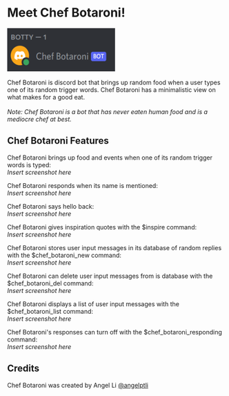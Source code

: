 # Meet Chef Botaroni!

<img src="images/chef_botaroni_online.png" width="250" height="100">

Chef Botaroni is discord bot that brings up random food when a user types one of its random trigger words. Chef Botaroni has a minimalistic view on what makes for a good eat. <br/>
<br/>
*Note: Chef Botaroni is a bot that has never eaten human food and is a mediocre chef at best.*

## Chef Botaroni Features
Chef Botaroni brings up food and events when one of its random trigger words is typed:<br/>
*Insert screenshot here*<br/>

Chef Botaroni responds when its name is mentioned:<br/>
*Insert screenshot here*<br/>

Chef Botaroni says hello back:<br/>
*Insert screenshot here*<br/>

Chef Botaroni gives inspiration quotes with the $inspire command:<br/>
*Insert screenshot here*<br/>

Chef Botaroni stores user input messages in its database of random replies with the $chef_botaroni_new command:<br/>
*Insert screenshot here*<br/>

Chef Botaroni can delete user input messages from is database with the $chef_botaroni_del command:<br/>
*Insert screenshot here*<br/>

Chef Botaroni displays a list of user input messages with the $chef_botaroni_list command:<br/>
*Insert screenshot here*<br/>

Chef Botaroni's responses can turn off with the $chef_botaroni_responding command:<br/>
*Insert screenshot here*<br/>

## Credits
Chef Botaroni was created by Angel Li [@angelptli](https://github.com/angelptli)